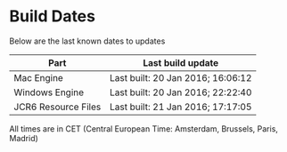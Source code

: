 # Build Dates

Below are the last known dates to updates

Part | Last build update
-----|-----
Mac Engine | Last built: 20 Jan 2016; 16:06:12
Windows Engine | Last built: 20 Jan 2016; 22:22:40
JCR6 Resource Files | Last built: 21 Jan 2016; 17:17:05
All times are in CET (Central European Time: Amsterdam, Brussels, Paris, Madrid)



